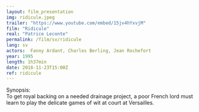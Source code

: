 ```yaml
---
layout: film_presentation
img: ridicule.jpeg
trailer: "https://www.youtube.com/embed/15jv4hYxvjM"
film: "Ridicule"
real: "Patrice Leconte"
permalink: /film/sv/ridicule
lang: sv
actors:  Fanny Ardant, Charles Berling, Jean Rochefort
year: 1995
length: 1h37min
date: 2018-11-23T15:00Z
ref: ridicule
---
```



<span class="name"> Synopsis:</span> <br/>
<span class="resumefilm"> To get royal backing on a needed drainage project, a poor French lord must learn to play the delicate games of wit at court at Versailles.  </span>
